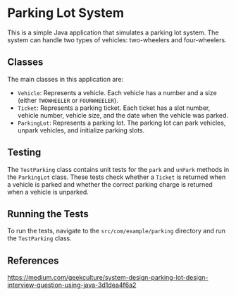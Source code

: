 # Parking Lot System

This is a simple Java application that simulates a parking lot system. The system can handle two types of vehicles: two-wheelers and four-wheelers.

## Classes

The main classes in this application are:

- `Vehicle`: Represents a vehicle. Each vehicle has a number and a size (either `TWOWHEELER` or `FOURWHEELER`).
- `Ticket`: Represents a parking ticket. Each ticket has a slot number, vehicle number, vehicle size, and the date when the vehicle was parked.
- `ParkingLot`: Represents a parking lot. The parking lot can park vehicles, unpark vehicles, and initialize parking slots.

## Testing

The `TestParking` class contains unit tests for the `park` and `unPark` methods in the `ParkingLot` class. These tests check whether a `Ticket` is returned when a vehicle is parked and whether the correct parking charge is returned when a vehicle is unparked.

## Running the Tests

To run the tests, navigate to the `src/com/example/parking` directory and run the `TestParking` class.

## References
https://medium.com/geekculture/system-design-parking-lot-design-interview-question-using-java-3d1dea4f6a2 